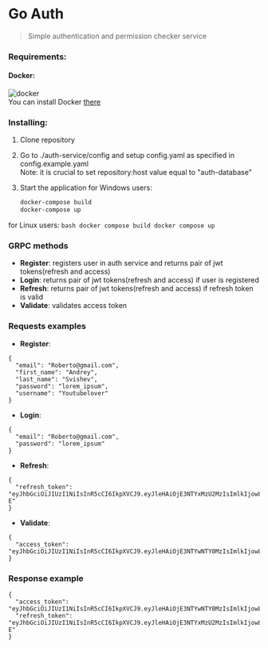 # Go Auth
> Simple authentication and permission checker service

### Requirements:
#### Docker:
 ![docker](https://badgen.net/static/docker/@latest/purple)<br/>
 You can install Docker <a href="https://docs.docker.com/engine/install/">there</a>

### Installing:
1. Clone repository 
2. Go to ./auth-service/config and setup config.yaml as specified in config.example.yaml <br/>
   Note: it is crucial to set repository:host value equal to "auth-database"<br/>

3. Start the application
  for Windows users:
    ```bash
    docker-compose build
    docker-compose up
    ```
  for Linux users:
    ```bash
    docker compose build
    docker compose up
    ```

### GRPC methods
- **Register**: registers user in auth service and returns pair of jwt tokens(refresh and access)
- **Login**: returns pair of jwt tokens(refresh and access) if user is registered
- **Refresh**: returns pair of jwt tokens(refresh and access) if refresh token is valid
- **Validate**: validates access token

### Requests examples
- **Register**:
```
{
  "email": "Roberto@gmail.com",
  "first_name": "Andrey",
  "last_name": "Svishev",
  "password": "lorem_ipsum",
  "username": "Youtubelover"
}
```
- **Login**:
```
{
  "email": "Roberto@gmail.com",
  "password": "lorem_ipsum"
}
```
- **Refresh**:
```
{
  "refresh_token": "eyJhbGciOiJIUzI1NiIsInR5cCI6IkpXVCJ9.eyJleHAiOjE3NTYxMzU2MzIsImlkIjowLCJ1c2VybmFtZSI6IiIsImZpcnN0X25hbWUiOiIiLCJsYXN0X25hbWUiOiIiLCJpc19hZG1pbiI6ZmFsc2V9.DfqoXRbnabTbL8tL6HWej7lW_AciEV8mNriMlLxiM-E"
}
```
- **Validate**:
```
{
  "access_token": "eyJhbGciOiJIUzI1NiIsInR5cCI6IkpXVCJ9.eyJleHAiOjE3NTYwNTY0MzIsImlkIjowLCJ1c2VybmFtZSI6ImV1IiwiZmlyc3RfbmFtZSI6Im1hZ25hIGV1IGN1bHBhIHZlbGl0IiwibGFzdF9uYW1lIjoiZXUgZnVnaWF0IG1pbmltIGFsaXF1YSIsImlzX2FkbWluIjpmYWxzZX0.lZZWH37PaWM2c0_MsamWjiW4qt6PzEkjTYQzQ5BgNWk"
}
```

### Response example
```
{
  "access_token": "eyJhbGciOiJIUzI1NiIsInR5cCI6IkpXVCJ9.eyJleHAiOjE3NTYwNTY0MzIsImlkIjowLCJ1c2VybmFtZSI6ImV1IiwiZmlyc3RfbmFtZSI6Im1hZ25hIGV1IGN1bHBhIHZlbGl0IiwibGFzdF9uYW1lIjoiZXUgZnVnaWF0IG1pbmltIGFsaXF1YSIsImlzX2FkbWluIjpmYWxzZX0.lZZWH37PaWM2c0_MsamWjiW4qt6PzEkjTYQzQ5BgNWk",
  "refresh_token": "eyJhbGciOiJIUzI1NiIsInR5cCI6IkpXVCJ9.eyJleHAiOjE3NTYxMzU2MzIsImlkIjowLCJ1c2VybmFtZSI6IiIsImZpcnN0X25hbWUiOiIiLCJsYXN0X25hbWUiOiIiLCJpc19hZG1pbiI6ZmFsc2V9.DfqoXRbnabTbL8tL6HWej7lW_AciEV8mNriMlLxiM-E"
}
```